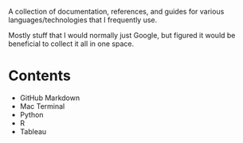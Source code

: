 A collection of documentation, references, and guides for various languages/technologies that I frequently use.

Mostly stuff that I would normally just Google, but figured it would be beneficial to collect it all in one space.

# Contents

- GitHub Markdown
- Mac Terminal
- Python
- R
- Tableau
